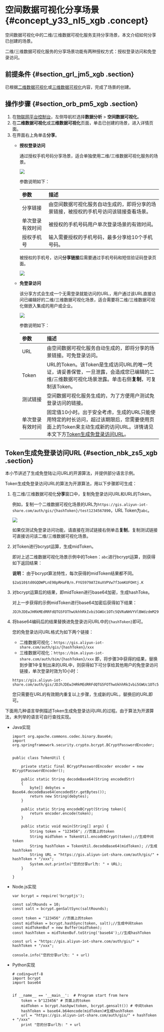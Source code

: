# 空间数据可视化分享场景 {#concept_y33_nl5_xgb .concept}

空间数据可视化中的二维/三维数据可视化服务支持分享场景，本文介绍如何分享已创建的场景。

二维/三维数据可视化服务的分享场景功能有两种授权方式：授权登录访问和免登录访问。

## 前提条件 {#section_grl_jm5_xgb .section}

已根据[二维数据可视化](cn.zh-CN/数据分析/二维数据可视化.md#)或[三维数据可视化](cn.zh-CN/数据分析/三维数据可视化.md#)内容，完成了场景的创建。

## 操作步骤 {#section_orb_pm5_xgb .section}

1.  在[物联网平台控制台](https://iot.console.aliyun.com/)，左侧导航栏选择**数据分析** \> **空间数据可视化**。
2.  在**二维数据可视化**或**三维数据可视化**页面，单击已创建的场景，进入详情页面。
3.  在界面右上角单击**分享**。
    -   **授权登录访问**

        通过授权手机号码分享场景，适合单独使用二维/三维数据可视化服务的场景。

        ![](http://static-aliyun-doc.oss-cn-hangzhou.aliyuncs.com/assets/img/133664/155244207239732_zh-CN.png)

        参数说明如下：

        |参数|描述|
        |:-|:-|
        |分享链接|由空间数据可视化服务自动生成的，即将分享的场景链接，被授权的手机号访问该链接查看场景。|
        |单次登录有效时间|被授权的手机号码用户单次登录场景的有效时间。|
        |授权手机号|输入需要授权的手机号码，最多分享给10个手机号码。|

        被授权的手机号，访问**分享链接**后需要通过手机号码和短信验证码登录页面。

        ![](http://static-aliyun-doc.oss-cn-hangzhou.aliyuncs.com/assets/img/133664/155244207239731_zh-CN.png)

    -   **免登录访问**

        该分享方式会生成一个无需登录就能访问的URL，用户通过该URL直接访问已编辑好的二维/三维数据可视化场景，适合需要将二维/三维数据可视化做嵌入集成的用户或企业。

        ![](http://static-aliyun-doc.oss-cn-hangzhou.aliyuncs.com/assets/img/133664/155244207239733_zh-CN.png)

        参数说明如下：

        |参数|描述|
        |:-|:-|
        |URL|由空间数据可视化服务自动生成的，即将分享的场景链接。可免登录访问。|
        |Token|URL的Token。该Token是生成访问URL的唯一凭证，请妥善保管，一旦泄露，会造成您已编辑的二维/三维数据可视化场景泄露。单击右侧**复制**，可复制该Token。|
        |测试链接|空间数据可视化服务生成的，为了方便用户测试免登录访问的链接。|
        |单次登录有效时间|固定值10小时。出于安全考虑，生成的URL只能使用特定的时长访问，超过该期限后，您需要使用页面上的Token来主动生成新的访问URL。详情请见本文下方[Token生成免登录访问URL](#)。|


## Token生成免登录访问URL {#section_nbk_zs5_xgb .section}

本小节讲述了生成免登陆让问URL的开源算法，并提供部分语言示例。

Token生成免登录访问URL的算法为开源算法，用以下步骤即可生成：

1.  在二维/三维数据可视化**分享**窗口中，复制免登录访问URL和URL的Token。

    例如，复制一个二维数据可视化场景的URL为`https://gis.aliyun-iot-share.com/auth/gis/{hashToken}/test1234567890`，URL Token为`abc`。

    ![](http://static-aliyun-doc.oss-cn-hangzhou.aliyuncs.com/assets/img/133664/155244207240195_zh-CN.png)

    如果仅测试免登录访问功能，请直接在测试链接右侧单击**复制**，复制测试链接可直接访问该二维/三维数据可视化场景。

2.  对Token进行bcrypt运算，生成midToken。

    即对上述二维数据可视化场景示例中的Token：`abc`进行bcrypt运算，则获得如下返回结果：

    **说明：** 由于bcrypt算法特性，每次获得的midToken结果都不同。

    ```
    $2a$10$td0GQDWPLnE98pRHaFB/n.FYG5979ATZ4uXVPVw7f3omKUFOHtj.K
    ```

3.  对bcrypt运算后的结果，即midToken进行base64加密，生成hashToke。

    对上一步获得的示例midToken进行base64加密后获得如下结果：

    ```
    JDJhJDEwJHRkMEdRRFdQTG5FOThwUkhhRkIvbi5GWUc1OTc5QVRaNHVYVlBWdzdmM29tS1VGT0h0ai5L
    ```

4.  将base64编码后的结果替换进免登录访问URL中的`{hashToken}`即可。

    您的免登录访问URL格式为如下两个链接：

    -   二维数据可视化：`https://gis.aliyun-iot-share.com/auth/gis/{hashToken}/xxx`
    -   三维数据可视化：`https://bim.aliyun-iot-share.com/auth/bim/{hashToken}/xxx`
    即，将步骤3中获得的结果，替换到步骤1中复制出来的URL中，则获得如下可分享给其他用户的免登录访问链接，单次登录时效为10小时：

    ```
    https://gis.aliyun-iot-share.com/auth/gis/JDJhJDEwJHRkMEdRRFdQTG5FOThwUkhhRkIvbi5GWUc1OTc5QVRaNHVYVlBWdzdmM29tS1VGT0h0ai5L/test1234567890
    ```

    您只需要在URL的有效期内重复以上步骤，生成新的URL，替换旧的URL即可。


下面用几种语言举例描述Token生成免登录访问URL的过程。由于算法为开源算法，未列举的语言可自行查找实现。

-   Java实现

    ```
    import org.apache.commons.codec.binary.Base64;
    import org.springframework.security.crypto.bcrypt.BCryptPasswordEncoder;
    
    
    public class TokenUtil {
    
        private static final BCryptPasswordEncoder encoder = new BCryptPasswordEncoder();
    
        public static String decodeBase64(String encodedStr)
        {
            byte[] debytes = Base64.decodeBase64(encodedStr.getBytes());
            return new String(debytes);
        }
    
        public static String encodeBCrypt(String token){
            return encoder.encode(token);
        }
    
        public static void main(String[] args) {
            String token = "123456"; //页面上的token
            String midToken = TokenUtil.encodeBCrypt(token);//生成中间token
            String hashToken = TokenUtil.decodeBase64(midToken); //生成hashToken
            String URL = "https://gis.aliyun-iot-share.com/auth/gis/" + hashToken + "/xxx";
            System.out.println("您的分享url为: " + URL);
        }
    
    }
    ```

-   Node.js实现

    ```
    var bcrypt = require('bcryptjs');
    
    const saltRounds = 10;
    const salt = bcrypt.genSaltSync(saltRounds);
    
    const token = "123456" //页面上的token
    const midToken = bcrypt.hashSync(token, salt);//生成中间token
    const midTokenBuf = new Buffer(midToken);
    const hashToken = midTokenBuf.toString('base64');//生成hashToken
    
    const url = "https://gis.aliyun-iot-share.com/auth/gis/" + hashToken + "/xxx";
    
    console.info("您的分享url为: " + url)
    ```

-   Python实现

    ```
    # coding=utf-8
    import bcrypt
    import base64
    
    
    if __name__ == '__main__':  # Program start from here
        token = b"123456" # 页面上的token
        midToken = bcrypt.hashpw(token, bcrypt.gensalt()) # 中间token
        hashToken = base64.b64encode(midToken)#生成hashToken
        url = "https://gis.aliyun-iot-share.com/auth/gis/" + hashToken + "/xxx"
        print "您的分享url为: " + url
    ```


